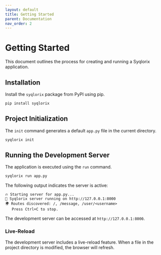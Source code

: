 ```yaml
---
layout: default
title: Getting Started
parent: Documentation
nav_order: 2
---
```


# Getting Started

This document outlines the process for creating and running a Syqlorix application.

## Installation

Install the `syqlorix` package from PyPI using pip.

```bash
pip install syqlorix
```

## Project Initialization

The `init` command generates a default `app.py` file in the current directory.

```bash
syqlorix init
```

## Running the Development Server

The application is executed using the `run` command.

```bash
syqlorix run app.py
```

The following output indicates the server is active:
```
🔥 Starting server for app.py...
🚀 Syqlorix server running on http://127.0.0.1:8000
🌍 Routes discovered: /, /message, /user/<username>
   Press Ctrl+C to stop.
```

The development server can be accessed at `http://127.0.0.1:8000`.

### Live-Reload

The development server includes a live-reload feature. When a file in the project directory is modified, the browser will refresh.